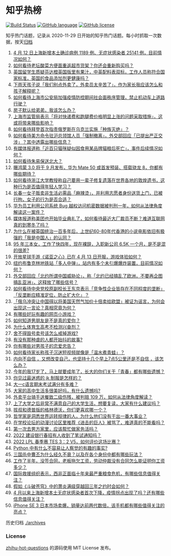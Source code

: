 # 知乎热榜
[![Build Status](https://github.com/ToWeLong/zhihu-hot-questions/workflows/CI/badge.svg)](https://github.com/ToWeLong/zhihu-hot-questions/actions)
[![GitHub language](https://img.shields.io/badge/language-golang-orange.svg)](https://golang.org/)
[![GitHub license](https://img.shields.io/github/license/ToWeLong/zhihu-hot-questions)](https://github.com/ToWeLong/zhihu-hot-questions/blob/main/LICENSE)

知乎热门话题，记录从 2020-11-29 日开始的知乎热门话题。每小时抓取一次数据，按天[归档](./archives)

<!-- BEGIN -->

1. [4 月 12 日上海新增本土确诊病例 1189 例、无症状感染者 25141 例，目前情况如何？](https://www.zhihu.com/question/527624299)
1. [如何看待老坛酸菜方便面重返超市货架？你还会重新购买吗？](https://www.zhihu.com/question/527515767)
1. [英国留学生质疑芬达橙英国版里有果汁，中英配料表双标，工作人员称符合国家标准，英国的食品添加剂更健康吗？](https://www.zhihu.com/question/527348464)
1. [下雨天孩子说「我们别点外卖了，外卖员太辛苦了」，作为家长我应该怎么和孩子解释呢？](https://www.zhihu.com/question/520564499)
1. [如何看待上海市公安局加强疫情防控期间社会面秩序管理，禁止机动车上道路行驶？](https://www.zhihu.com/question/527638586)
1. [房子默认给弟弟，我该怎么办？](https://www.zhihu.com/question/382773413)
1. [上海市监管局表示「将对快递费和跑腿费价格明显上涨的问题采取措施」，这或将带来哪些影响？](https://www.zhihu.com/question/527651640)
1. [如何看待拜登首次指责俄罗斯在乌克兰实施「种族灭绝」？](https://www.zhihu.com/question/527661221)
1. [如何看待美方命令驻沪总领馆人员「强制撤离」，外交部回应「已提出严正交涉」？其中透露出哪些信息？](https://www.zhihu.com/question/527498647)
1. [有媒体报道称「近百只猫咪疑似因食用某品牌猫粮后死亡」，事件后续情况如何？](https://www.zhihu.com/question/527673617)
1. [如何看待朱易保送北大？](https://www.zhihu.com/question/527626499)
1. [曝鸿蒙 3.0 将于 9 月发布，华为 Mate 50 或首发预装、搭载骁龙 8，你都有哪些期待？](https://www.zhihu.com/question/527228153)
1. [如何看待浙江大学教授称自己要用一辈子修复遗落在世界各地的敦煌遗书，这种行为是否值得年轻人学习？](https://www.zhihu.com/question/527278602)
1. [长春一女子贩卖非生活必需品「麻辣烫」，并利用志愿者身份送货上门，已被行拘，女子的行为是否合适？](https://www.zhihu.com/question/527652517)
1. [华为员工利用公司系统 Bug 越权访问机密数据被判刑一年，如何从法律角度解读这一案件？](https://www.zhihu.com/question/527455181)
1. [媒体报道称美团也开始毕业典礼了，如何看待最近大厂裁员不断？难道互联网真的到寒冬了吗？](https://www.zhihu.com/question/527229030)
1. [为什么在被英国统治一百多年后，上世纪60-80年代香港的小说电影依旧有极强的「我是中国人」的认同？](https://www.zhihu.com/question/40148819)
1. [95 年三本女，工作了快四年，现在裸辞，入职新公司 6.5K 一个月，是不是混的很差?](https://www.zhihu.com/question/527294434)
1. [开放星球手游《诺亚之心》已在 4 月 13 日开服，游戏体验如何？](https://www.zhihu.com/question/527661922)
1. [纽约布鲁克林地铁站「多人中弹」，站内有多个未引爆爆炸装置，目前情况如何？](https://www.zhihu.com/question/527561993)
1. [外交部回应「北约所谓中国威胁论」，称「北约已经搞乱了欧洲，不要再企图搞乱亚洲」，这释放了哪些信号？](https://www.zhihu.com/question/527299633)
1. [如何看待中央党校原副校长王东京表示「竞争性企业皆存在不同程度的垄断」「反垄断应精准定位，防止扩大化」？](https://www.zhihu.com/question/527310101)
1. [「俄乌冲突让中国得以将美国天然气加价十倍卖给欧盟」被证为谣言，为何会出现这一言论？真相究竟为何？](https://www.zhihu.com/question/527675614)
1. [有哪些好玩有趣的网页小游戏？](https://www.zhihu.com/question/31435444)
1. [如何知道男朋友是不是真的爱你？](https://www.zhihu.com/question/27369467)
1. [为什么体育生高考不检测兴奋剂？](https://www.zhihu.com/question/478204524)
1. [舍不得毁号卖号该怎么戒掉游戏?](https://www.zhihu.com/question/527501059)
1. [有没有那种虐的人都开始抖的故事?](https://www.zhihu.com/question/520482116)
1. [你有哪些对男孩子的恋爱忠告？](https://www.zhihu.com/question/293676302)
1. [如何看待家长称孩子沉迷短视频就像是「温水煮青蛙」？](https://www.zhihu.com/question/527433463)
1. [内向不自信 ，又想改变自己，也坚持十几个早上7点5公里还是不自信 ，该怎么办？](https://www.zhihu.com/question/527644155)
1. [今年的我17岁了，马上就要成年了，长大的你们关于「青春」都有哪些遗憾？](https://www.zhihu.com/question/527351815)
1. [你见过最迷惑的 jk 制服是怎样的？](https://www.zhihu.com/question/405582662)
1. [大一c语言期末考试满分有多难？](https://www.zhihu.com/question/429598666)
1. [大家的高中生活多很美好吗，有什么遗憾吗?](https://www.zhihu.com/question/527628306)
1. [外卖平台骑手送餐致二级伤残，被判赔 109 万，如何从法律角度解读？](https://www.zhihu.com/question/527624716)
1. [上了大学之后非常不满意自己的大学生活，想要复读，大家有什么建议吗？](https://www.zhihu.com/question/527660510)
1. [拔叔和德普版的格林德沃，你们更喜欢哪一个？](https://www.zhihu.com/question/526883180)
1. [哲学家是洞悉世界运转规律的人，为什么他们没有干出一番大事业？](https://www.zhihu.com/question/24881349)
1. [在学校论坛的动漫讨论区里推荐《进击的巨人》被骂了，难道真的不能看吗？](https://www.zhihu.com/question/525100555)
1. [第一次去男方家里，应该帮忙做家务活吗？](https://www.zhihu.com/question/527466834)
1. [2022 建设银行春招有人收到了笔试通知吗？](https://www.zhihu.com/question/526865240)
1. [2022 LPL 春季赛 TES 3：2 V5，如何评价这场比赛？](https://www.zhihu.com/question/527554244)
1. [Python 中有什么不容易让人察觉的有趣的事实?](https://www.zhihu.com/question/517057824)
1. [三国杀中曹丕为什么经久不衰？以及在各个身份中都有哪些玩法？](https://www.zhihu.com/question/521832186)
1. [工作了半年，没签合同，老板拖欠工资，劳动仲裁没有合同怎么能证明你工资多少？](https://www.zhihu.com/question/516856044)
1. [国际救援组织表示，西非正面临十年来最严重粮食危机，有哪些信息值得关注？](https://www.zhihu.com/question/527292414)
1. [假如《斗破苍穹》中的萧炎满级穿越回三年之约时会如何？](https://www.zhihu.com/question/505387644)
1. [4 月以来上海新增本土无症状感染者首次下降，疫情拐点出现了吗？还有哪些信息值得关注？](https://www.zhihu.com/question/527469968)
1. [iPhone SE 3 日本市场卖爆，销量达前两代数倍，该手机都有哪些值得关注的亮点？](https://www.zhihu.com/question/527220671)

<!-- END -->

历史归档 [./archives](./archives)


### License
[zhihu-hot-questions](https://github.com/towelong/zhihu-hot-questions) 的源码使用 MIT License 发布。